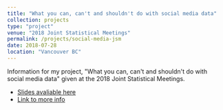 ```yaml
---
title: "What you can, can't and shouldn't do with social media data"
collection: projects
type: "project"
venue: "2018 Joint Statistical Meetings"
permalink: /projects/social-media-jsm
date: 2018-07-28
location: "Vancouver BC"
---
```


Information for my project, "What you can, can't and shouldn't do with social media data" given at the 2018 Joint Statistical Meetings. 

* [Slides avaliable here](http://www.rctatman.com/files/tatman_jsm_2018_socialMedia.pdf)
* [Link to more info](http://ww2.amstat.org/meetings/jsm/2018/onlineprogram/ActivityDetails.cfm?SessionID=215328)
